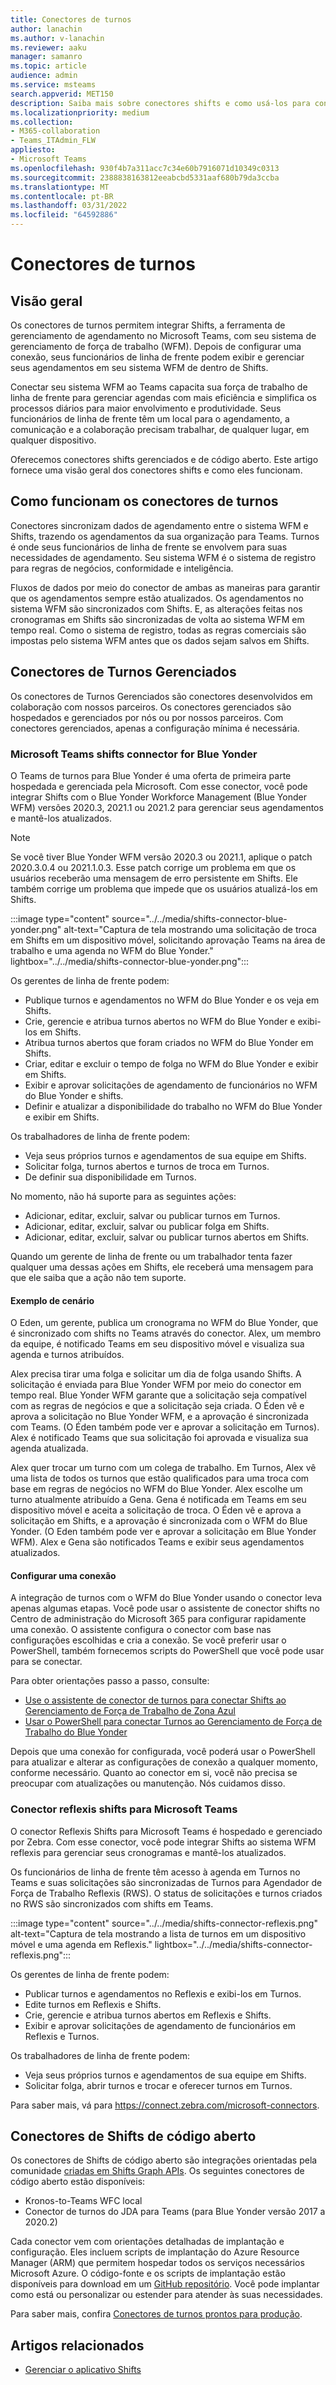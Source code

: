 ```yaml
---
title: Conectores de turnos
author: lanachin
ms.author: v-lanachin
ms.reviewer: aaku
manager: samanro
ms.topic: article
audience: admin
ms.service: msteams
search.appverid: MET150
description: Saiba mais sobre conectores shifts e como usá-los para conectar Shifts ao seu sistema de gerenciamento de força de trabalho.
ms.localizationpriority: medium
ms.collection:
- M365-collaboration
- Teams_ITAdmin_FLW
appliesto:
- Microsoft Teams
ms.openlocfilehash: 930f4b7a311acc7c34e60b7916071d10349c0313
ms.sourcegitcommit: 2388838163812eeabcbd5331aaf680b79da3ccba
ms.translationtype: MT
ms.contentlocale: pt-BR
ms.lasthandoff: 03/31/2022
ms.locfileid: "64592886"
---
```

# <a name="shifts-connectors"></a>Conectores de turnos

## <a name="overview"></a>Visão geral

Os conectores de turnos permitem integrar Shifts, a ferramenta de gerenciamento de agendamento no Microsoft Teams, com seu sistema de gerenciamento de força de trabalho (WFM). Depois de configurar uma conexão, seus funcionários de linha de frente podem exibir e gerenciar seus agendamentos em seu sistema WFM de dentro de Shifts.

Conectar seu sistema WFM ao Teams capacita sua força de trabalho de linha de frente para gerenciar agendas com mais eficiência e simplifica os processos diários para maior envolvimento e produtividade. Seus funcionários de linha de frente têm um local para o agendamento, a comunicação e a colaboração precisam trabalhar, de qualquer lugar, em qualquer dispositivo.

Oferecemos conectores shifts gerenciados e de código aberto. Este artigo fornece uma visão geral dos conectores shifts e como eles funcionam.

## <a name="how-shifts-connectors-work"></a>Como funcionam os conectores de turnos

Conectores sincronizam dados de agendamento entre o sistema WFM e Shifts, trazendo os agendamentos da sua organização para Teams. Turnos é onde seus funcionários de linha de frente se envolvem para suas necessidades de agendamento. Seu sistema WFM é o sistema de registro para regras de negócios, conformidade e inteligência.

Fluxos de dados por meio do conector de ambas as maneiras para garantir que os agendamentos sempre estão atualizados. Os agendamentos no sistema WFM são sincronizados com Shifts. E, as alterações feitas nos cronogramas em Shifts são sincronizadas de volta ao sistema WFM em tempo real. Como o sistema de registro, todas as regras comerciais são impostas pelo sistema WFM antes que os dados sejam salvos em Shifts.

## <a name="managed-shifts-connectors"></a>Conectores de Turnos Gerenciados

Os conectores de Turnos Gerenciados são conectores desenvolvidos em colaboração com nossos parceiros. Os conectores gerenciados são hospedados e gerenciados por nós ou por nossos parceiros. Com conectores gerenciados, apenas a configuração mínima é necessária.

### <a name="microsoft-teams-shifts-connector-for-blue-yonder"></a>Microsoft Teams shifts connector for Blue Yonder
<a name="blue_yonder"> </a>

O Teams de turnos para Blue Yonder é uma oferta de primeira parte hospedada e gerenciada pela Microsoft. Com esse conector, você pode integrar Shifts com o Blue Yonder Workforce Management (Blue Yonder WFM) versões 2020.3, 2021.1 ou 2021.2 para gerenciar seus agendamentos e mantê-los atualizados.  

> [!NOTE]
> Se você tiver Blue Yonder WFM versão 2020.3 ou 2021.1, aplique o patch 2020.3.0.4 ou 2021.1.0.3. Esse patch corrige um problema em que os usuários receberão uma mensagem de erro persistente em Shifts. Ele também corrige um problema que impede que os usuários atualizá-los em Shifts.

:::image type="content" source="../../media/shifts-connector-blue-yonder.png" alt-text="Captura de tela mostrando uma solicitação de troca em Shifts em um dispositivo móvel, solicitando aprovação Teams na área de trabalho e uma agenda no WFM do Blue Yonder." lightbox="../../media/shifts-connector-blue-yonder.png":::

Os gerentes de linha de frente podem:

- Publique turnos e agendamentos no WFM do Blue Yonder e os veja em Shifts.
- Crie, gerencie e atribua turnos abertos no WFM do Blue Yonder e exibi-los em Shifts.
- Atribua turnos abertos que foram criados no WFM do Blue Yonder em Shifts.
- Criar, editar e excluir o tempo de folga no WFM do Blue Yonder e exibir em Shifts.
- Exibir e aprovar solicitações de agendamento de funcionários no WFM do Blue Yonder e shifts.
- Definir e atualizar a disponibilidade do trabalho no WFM do Blue Yonder e exibir em Shifts.

Os trabalhadores de linha de frente podem:

- Veja seus próprios turnos e agendamentos de sua equipe em Shifts.
- Solicitar folga, turnos abertos e turnos de troca em Turnos.
- De definir sua disponibilidade em Turnos.

No momento, não há suporte para as seguintes ações:

- Adicionar, editar, excluir, salvar ou publicar turnos em Turnos.
- Adicionar, editar, excluir, salvar ou publicar folga em Shifts.
- Adicionar, editar, excluir, salvar ou publicar turnos abertos em Shifts.

Quando um gerente de linha de frente ou um trabalhador tenta fazer qualquer uma dessas ações em Shifts, ele receberá uma mensagem para que ele saiba que a ação não tem suporte.

#### <a name="example-scenario"></a>Exemplo de cenário

O Eden, um gerente, publica um cronograma no WFM do Blue Yonder, que é sincronizado com shifts no Teams através do conector. Alex, um membro da equipe, é notificado Teams em seu dispositivo móvel e visualiza sua agenda e turnos atribuídos.

Alex precisa tirar uma folga e solicitar um dia de folga usando Shifts. A solicitação é enviada para Blue Yonder WFM por meio do conector em tempo real. Blue Yonder WFM garante que a solicitação seja compatível com as regras de negócios e que a solicitação seja criada. O Éden vê e aprova a solicitação no Blue Yonder WFM, e a aprovação é sincronizada com Teams. (O Éden também pode ver e aprovar a solicitação em Turnos). Alex é notificado Teams que sua solicitação foi aprovada e visualiza sua agenda atualizada.

Alex quer trocar um turno com um colega de trabalho. Em Turnos, Alex vê uma lista de todos os turnos que estão qualificados para uma troca com base em regras de negócios no WFM do Blue Yonder. Alex escolhe um turno atualmente atribuído a Gena. Gena é notificada em Teams em seu dispositivo móvel e aceita a solicitação de troca. O Éden vê e aprova a solicitação em Shifts, e a aprovação é sincronizada com o WFM do Blue Yonder. (O Eden também pode ver e aprovar a solicitação em Blue Yonder WFM). Alex e Gena são notificados Teams e exibir seus agendamentos atualizados.

#### <a name="set-up-a-connection"></a>Configurar uma conexão

A integração de turnos com o WFM do Blue Yonder usando o conector leva apenas algumas etapas. Você pode usar o assistente de conector shifts no Centro de administração do Microsoft 365 para configurar rapidamente uma conexão. O assistente configura o conector com base nas configurações escolhidas e cria a conexão. Se você preferir usar o PowerShell, também fornecemos scripts do PowerShell que você pode usar para se conectar.

Para obter orientações passo a passo, consulte:

- [Use o assistente de conector de turnos para conectar Shifts ao Gerenciamento de Força de Trabalho de Zona Azul](shifts-connector-wizard.md)
- [Usar o PowerShell para conectar Turnos ao Gerenciamento de Força de Trabalho do Blue Yonder](shifts-connector-blue-yonder-powershell-setup.md)

Depois que uma conexão for configurada, você poderá usar o PowerShell para atualizar e alterar as configurações de conexão a qualquer momento, conforme necessário. Quanto ao conector em si, você não precisa se preocupar com atualizações ou manutenção. Nós cuidamos disso.

### <a name="reflexis-shifts-connector-for-microsoft-teams"></a>Conector reflexis shifts para Microsoft Teams

O conector Reflexis Shifts para Microsoft Teams é hospedado e gerenciado por Zebra. Com esse conector, você pode integrar Shifts ao sistema WFM reflexis para gerenciar seus cronogramas e mantê-los atualizados.

Os funcionários de linha de frente têm acesso à agenda em Turnos no Teams e suas solicitações são sincronizadas de Turnos para Agendador de Força de Trabalho Reflexis (RWS). O status de solicitações e turnos criados no RWS são sincronizados com shifts em Teams.

:::image type="content" source="../../media/shifts-connector-reflexis.png" alt-text="Captura de tela mostrando a lista de turnos em um dispositivo móvel e uma agenda em Reflexis." lightbox="../../media/shifts-connector-reflexis.png":::

Os gerentes de linha de frente podem:

- Publicar turnos e agendamentos no Reflexis e exibi-los em Turnos.
- Edite turnos em Reflexis e Shifts.
- Crie, gerencie e atribua turnos abertos em Reflexis e Shifts.
- Exibir e aprovar solicitações de agendamento de funcionários em Reflexis e Turnos.

Os trabalhadores de linha de frente podem:

- Veja seus próprios turnos e agendamentos de sua equipe em Shifts.
- Solicitar folga, abrir turnos e trocar e oferecer turnos em Turnos.

Para saber mais, vá para https://connect.zebra.com/microsoft-connectors.

## <a name="open-source-shifts-connectors"></a>Conectores de Shifts de código aberto

Os conectores de Shifts de código aberto são integrações orientadas pela comunidade [criadas em Shifts Graph APIs](/graph/api/resources/shift). Os seguintes conectores de código aberto estão disponíveis:

- Kronos-to-Teams WFC local
- Conector de turnos do JDA para Teams (para Blue Yonder versão 2017 a 2020.2)

Cada conector vem com orientações detalhadas de implantação e configuração. Eles incluem scripts de implantação do Azure Resource Manager (ARM) que permitem hospedar todos os serviços necessários Microsoft Azure. O código-fonte e os scripts de implantação estão disponíveis para download em um [GitHub repositório](https://github.com/OfficeDev/Microsoft-Teams-Shifts-WFM-Connectors). Você pode implantar como está ou personalizar ou estender para atender às suas necessidades.

Para saber mais, confira [Conectores de turnos prontos para produção](/microsoftteams/platform/samples/shifts-wfm-connectors).

## <a name="related-articles"></a>Artigos relacionados

- [Gerenciar o aplicativo Shifts](manage-the-shifts-app-for-your-organization-in-teams.md)
